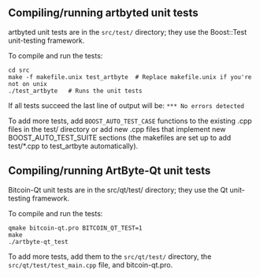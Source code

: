 Compiling/running artbyted unit tests
------------------------------------

artbyted unit tests are in the `src/test/` directory; they
use the Boost::Test unit-testing framework.

To compile and run the tests:

	cd src
	make -f makefile.unix test_artbyte  # Replace makefile.unix if you're not on unix
	./test_artbyte   # Runs the unit tests

If all tests succeed the last line of output will be:
`*** No errors detected`

To add more tests, add `BOOST_AUTO_TEST_CASE` functions to the existing
.cpp files in the test/ directory or add new .cpp files that
implement new BOOST_AUTO_TEST_SUITE sections (the makefiles are
set up to add test/*.cpp to test_artbyte automatically).


Compiling/running ArtByte-Qt unit tests
---------------------------------------

Bitcoin-Qt unit tests are in the src/qt/test/ directory; they
use the Qt unit-testing framework.

To compile and run the tests:

	qmake bitcoin-qt.pro BITCOIN_QT_TEST=1
	make
	./artbyte-qt_test

To add more tests, add them to the `src/qt/test/` directory,
the `src/qt/test/test_main.cpp` file, and bitcoin-qt.pro.
